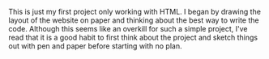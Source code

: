 This is just my first project only working with HTML. I began by drawing the layout of the website on paper and thinking about the best way to write the code. Although this seems like an overkill for such a simple project, I've read that it is a good habit to first think about the project and sketch things out with pen and paper before starting with no plan.